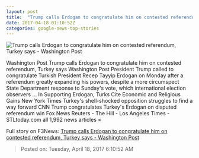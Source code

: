 ```yaml
---
layout: post
title:  "Trump calls Erdogan to congratulate him on contested referendum, Turkey says - Washington Post"
date: 2017-04-18 01:10:52Z
categories: google-news-top-stories
---
```


![Trump calls Erdogan to congratulate him on contested referendum, Turkey says - Washington Post](https://img.washingtonpost.com/rf/image_1484w/2010-2019/WashingtonPost/2017/04/17/National-Security/Images/APTOPIX_Turkey_Referendum_45830-86dae.jpg)

Washington Post Trump calls Erdogan to congratulate him on contested referendum, Turkey says Washington Post President Trump called to congratulate Turkish President Recep Tayyip Erdogan on Monday after a referendum greatly expanding his powers, despite a more circumspect State Department response to Sunday's vote, which international election observers ... In Supporting Erdogan, Turks Cite Economic and Religious Gains New York Times Turkey's shell-shocked opposition struggles to find a way forward CNN Trump congratulates Turkey's Erdogan on disputed referendum win Fox News Reuters - The Hill - Los Angeles Times - STLtoday.com all 1,992 news articles »


Full story on F3News: [Trump calls Erdogan to congratulate him on contested referendum, Turkey says - Washington Post](http://www.f3nws.com/n/3Ppd2G)

> Posted on: Tuesday, April 18, 2017 6:10:52 AM
